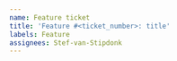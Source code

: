 ```yaml
---
name: Feature ticket
title: 'Feature #<ticket_number>: title'
labels: Feature
assignees: Stef-van-Stipdonk
---
```


# <Title>
\<Add a description>

# Requirements
\<Add a list of requirements>
